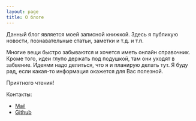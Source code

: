 ```yaml
---
layout: page
title: О блоге
---
```


Данный блог является моей записной книжкой. Здесь я публикую новости, познавательные статьи, заметки и т.д. и т.п.

Многие вещи быстро забываются и хочется иметь онлайн справочник. Кроме того, идеи глупо держать под подушкой, там они уходят в забвение. Идеями надо делиться, что я и планирую делать тут.
Я буду рад, если какая-то информация окажется для Вас полезной.

 
Приятного чтения!

Контакты:

* [Mail](mailto:botx68@gmail.com)
* [Github](https://github.com/retro3f)
